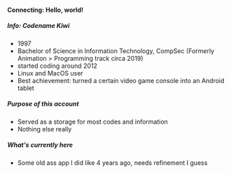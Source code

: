 #### Connecting: Hello, world!

##### Info: Codename Kiwi

- 1997
- Bachelor of Science in Information Technology, CompSec (Formerly Animation > Programming track circa 2019)
- started coding around 2012
- Linux and MacOS user
- Best achievement: turned a certain video game console into an Android tablet

##### Purpose of this account
- Served as a storage for most codes and information
- Nothing else really

##### What's currently here
- Some old ass app I did like 4 years ago, needs refinement I guess


<!---
dorkaether/dorkaether is a ✨ special ✨ repository because its `README.md` (this file) appears on your GitHub profile.
You can click the Preview link to take a look at your changes.
--->
